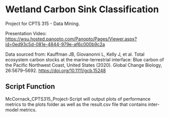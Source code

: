 # Wetland Carbon Sink Classification
Project for CPTS 315 - Data Mining. 

Presentation Video: https://wsu.hosted.panopto.com/Panopto/Pages/Viewer.aspx?id=0ed93c5d-081e-4844-979e-af6c000b9c2a

Data sourced from: Kauffman JB, Giovanonni L, Kelly J, et al. Total ecosystem carbon stocks at the marine-terrestrial interface: Blue carbon of the Pacific Northwest Coast, United States (2020). Global Change Biology, 26:5679–5692. https://doi.org/10.1111/gcb.15248


## Script Function
McCornack_CPTS315_Project-Script will output plots of performance metrics to the plots folder
as well as the result.csv file that contains inter-model metrics. 


